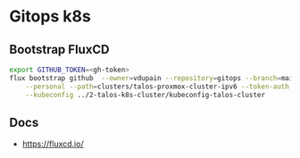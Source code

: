# Gitops k8s

## Bootstrap FluxCD

```sh
export GITHUB_TOKEN=<gh-token>
flux bootstrap github  --owner=vdupain --repository=gitops --branch=main \
    --personal --path=clusters/talos-proxmox-cluster-ipv6 --token-auth \
    --kubeconfig ../2-talos-k8s-cluster/kubeconfig-talos-cluster
```

## Docs

* <https://fluxcd.io/>

